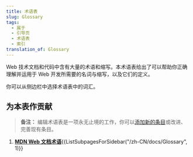 ```yaml
---
title: 术语表
slug: Glossary
tags:
  - 属于
  - 引导页
  - 术语表
  - 索引
translation_of: Glossary
---
```

Web 技术文档和代码中含有大量的术语和缩写。本术语表给出了可以帮助你正确理解并运用于 Web 开发所需要的名词与缩写，以及它们的定义。

你可以从侧边栏中选择术语表中的词汇。

## 为本表作贡献

> **备注：** 编辑术语表是一项永无止境的工作，你可以[添加新的条目](/zh-CN/docs/MDN/Contribute/Howto/Write_a_new_entry_in_the_Glossary)或改进、完善现有条目。

<section id="Quick_links">
 <ol>
  <li><strong><a href="/zh-CN/docs/Glossary">MDN Web 文档术语</a></strong>{{ListSubpagesForSidebar("/zh-CN/docs/Glossary", 1)}}</li>
 </ol>
</section>
